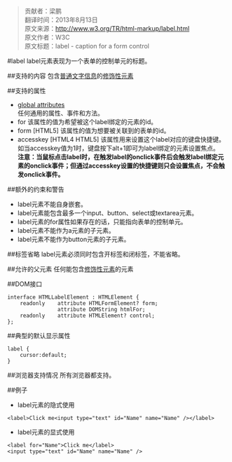 > 贡献者：梁鹏  
> 翻译时间：2013年8月13日  
> 原文来源：http://www.w3.org/TR/html-markup/label.html  
> 原文作者：W3C  
> 原文标题：label - caption for a form control  

#label
label元素表现为一个表单的控制单元的标题。

##支持的内容
包含[普通文字信息](http://www.w3.org/TR/html-markup/syntax.html#normal-character-data)的[修饰性元素](http://www.w3.org/TR/html-markup/common-models.html#common.elem.phrasing)

##支持的属性
* [global attributes](http://www.w3.org/TR/html-markup/global-attributes.html)  
任何通用的属性、事件和方法。
* for
该属性的值为希望被这个label绑定的元素的id。
* form [HTML5]
该属性的值为想要被关联到的表单的id。
* accesskey [HTML4 HTML5]
该属性用来设置这个label对应的键盘快捷键。如当accesskey值为1时，键盘按下alt+1即可为label绑定的元素设置焦点。  
__注意：当鼠标点击label时，在触发label的onclick事件后会触发label绑定元素的onclick事件；但通过accesskey设置的快捷键则只会设置焦点，不会触发onclick事件。__
 
##额外的约束和警告
* label元素不能自身嵌套。
* label元素能包含最多一个input、button、select或textarea元素。
* label元素的for属性如果存在的话，只能指向表单的控制单元。
* label元素不能作为a元素的子元素。
* label元素不能作为button元素的子元素。

##标签省略
label元素必须同时包含开标签和闭标签，不能省略。

##允许的父元素
任何能包含[修饰性元素](http://www.w3.org/TR/html-markup/common-models.html#common.elem.phrasing)的元素

##DOM接口
```
interface HTMLLabelElement : HTMLElement {
    readonly    attribute HTMLFormElement? form;
                attribute DOMString htmlFor;
    readonly    attribute HTMLElement? control;
};
```

##典型的默认显示属性
```
label {
    cursor:default;
}
```

##浏览器支持情况
所有浏览器都支持。

##例子
* label元素的隐式使用

```
<label>Click me<input type="text" id="Name" name="Name" /></label>
```
* label元素的显式使用

```
<label for="Name">Click me</label>
<input type="text" id="Name" name="Name" />
```

